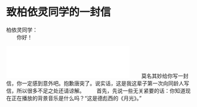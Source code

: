 # 致柏依灵同学的一封信
柏依灵同学：  
　　你好！  
<iframe frameborder="no" border="0" marginwidth="0" marginheight="0" width=330 height=86 src="//music.163.com/outchain/player?type=2&id=30953026&auto=1&height=66"></iframe>  
　　莫名其妙给你写一封信，你一定感到意外吧。抱歉唐突了。说实话，这是我这辈子第一次向同龄人写信，所以很多不足之处还请谅解。  
　　首先，先说一些无关紧要的话：你知道现在正在播放的背景音乐是什么吗？“这是德彪西的《月光》。”
